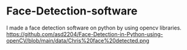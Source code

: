 # Face-Detection-software
I made a face detection software on python by using opencv libraries.
https://github.com/asd2204/Face-Detection-in-Python-using-openCV/blob/main/data/Chris%20face%20detected.png
